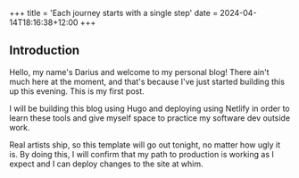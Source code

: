 +++
title = 'Each journey starts with a single step'
date = 2024-04-14T18:16:38+12:00
+++

## Introduction

Hello, my name's Darius and welcome to my personal blog! There ain't much here at the moment, and that's because I've just started building this up this evening. This is my first post.

I will be building this blog using Hugo and deploying using Netlify in order to learn these tools and give myself space to practice my software dev outside work.

Real artists ship, so this template will go out tonight, no matter how ugly it is. By doing this, I will confirm that my path to production is working as I expect and I can deploy changes to the site at whim.  